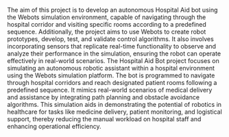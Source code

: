 The aim of this project is to develop an autonomous Hospital Aid bot using the Webots simulation environment, capable of navigating through the hospital corridor and visiting specific rooms according to a predefined sequence. Additionally, the project aims to use Webots to create robot prototypes, develop, test, and validate control algorithms. It also involves incorporating sensors that 
replicate real-time functionality to observe and analyze their performance in the simulation, ensuring 
the robot can operate effectively in real-world scenarios. 
The Hospital Aid Bot project focuses on simulating an autonomous robotic assistant within a hospital environment using the Webots simulation platform. The bot is programmed to navigate through hospital corridors and reach designated patient rooms following a predefined sequence. It mimics real-world scenarios of medical delivery and assistance by integrating path planning and obstacle avoidance algorithms. This simulation aids in demonstrating the potential of robotics in healthcare for tasks like medicine delivery, patient monitoring, and logistical support, thereby reducing the manual workload on hospital staff and enhancing operational efficiency.
